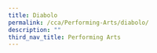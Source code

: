 ```yaml
---
title: Diabolo
permalink: /cca/Performing-Arts/diabolo/
description: ""
third_nav_title: Performing Arts
---
```

